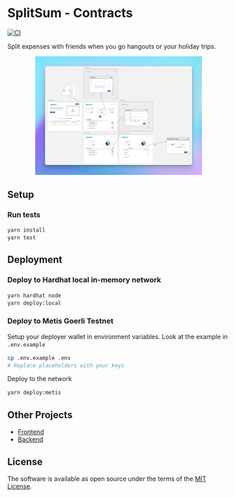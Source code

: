 # SplitSum - Contracts

[![CI](https://github.com/encode-club-solidity-bootcamp-team-11/SplitSum-Contracts/actions/workflows/build.yml/badge.svg)](https://github.com/encode-club-solidity-bootcamp-team-11/SplitSum-Contracts/actions/workflows/build.yml)

Split expenses with friends when you go hangouts or your holiday trips.

<div align="center">
  <a href="images/SplitSum-Wireframe.png">
    <img src="images/SplitSum-Wireframe-Small.png" alt="SplitSum" width="75%">
  </a>
</div>

## Setup

### Run tests

```bash
yarn install
yarn test
```

## Deployment

### Deploy to Hardhat local in-memory network

```bash
yarn hardhat node
yarn deploy:local
```

### Deploy to Metis Goerli Testnet

Setup your deployer wallet in environment variables. Look at the example in `.env.example`

```bash
cp .env.example .env
# Replace placeholders with your keys
```

Deploy to the network

```bash
yarn deploy:metis
```

## Other Projects

- [Frontend](https://github.com/encode-club-solidity-bootcamp-team-11/SplitSum-Frontend)
- [Backend](https://github.com/encode-club-solidity-bootcamp-team-11/SplitSum)

## License

The software is available as open source under the terms of the [MIT License](http://opensource.org/licenses/MIT).
